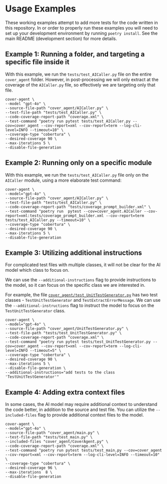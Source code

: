 # Usage Examples
These working examples attempt to add more tests for the code written in this repository. In or order to properly run these examples you will need to set up your development environment by running `poetry install`. See the main README (development section) for more details.

## Example 1: Running a folder, and targeting a specific file inside it
With this example, we run the `tests/test_AICaller.py` file on the entire `cover_agent` folder.
However, in post-processing we will only extract at the coverage of the `AICaller.py` file, so effectively we are targeting only that file.

```shell
cover-agent \
--model "gpt-4o" \
--source-file-path "cover_agent/AICaller.py" \
--test-file-path "tests/test_AICaller.py" \
--code-coverage-report-path "coverage.xml" \
--test-command "poetry run pytest tests/test_AICaller.py --cov=cover_agent --cov-report=xml --cov-report=term --log-cli-level=INFO --timeout=10" \
--coverage-type "cobertura" \
--desired-coverage 90 \
--max-iterations 5 \
--disable-file-generation
```

## Example 2: Running only on a specific module

With this example, we run the `tests/test_AICaller.py` file only on the `AICaller` module, using a more elaborate test command:
```shell
cover-agent \
--model="gpt-4o" \
--source-file-path "cover_agent/AICaller.py" \
--test-file-path "tests/test_AICaller.py" \
--code-coverage-report-path "tests/coverage_prompt_builder.xml" \
--test-command "poetry run  pytest --cov=cover_agent.AICaller --cov-report=xml:tests/coverage_prompt_builder.xml --cov-report=term tests/test_AICaller.py --timeout=10" \
--coverage-type "cobertura" \
--desired-coverage 90 \
--max-iterations 5 \
--disable-file-generation
```

## Example 3: Utilizing additional instructions
For complicated test files with multiple classes, it will not be clear for the AI model which class to focus on.

We can use the `--additional-instructions` flag to provide instructions to the model, so it can focus on the specific class we are interested in.

For example, the file [`cover_agent/test_UnitTestGenerator.py`](../tests/test_UnitTestGenerator.py) has two test classes - `TestUnitTestGenerator` and `TestExtractErrorMessage`.
We can use the `--additional-instructions` flag to instruct the model to focus on the `TestUnitTestGenerator` class.

```shell
cover-agent \
--model="gpt-4o" \
--source-file-path "cover_agent/UnitTestGenerator.py" \
--test-file-path "tests/test_UnitTestGenerator.py" \
--code-coverage-report-path "coverage.xml" \
--test-command "poetry run pytest tests/test_UnitTestGenerator.py --cov=cover_agent --cov-report=xml --cov-report=term --log-cli-level=INFO --timeout=5" \
--coverage-type "cobertura" \
--desired-coverage 90 \
--max-iterations 5 \
--disable-file-generation \
--additional-instructions="add tests to the class 'TestUnitTestGenerator'"
```

## Example 4: Adding extra context files
In some cases, the AI model may require additional context to understand the code better, in addition to the source and test file.
You can utilize the `--included-files` flag to provide additional context files to the model.

```shell
cover-agent \
--model="gpt-4o" \
--source-file-path "cover_agent/main.py" \
--test-file-path "tests/test_main.py" \
--included-files "cover_agent/CoverAgent.py" \
--code-coverage-report-path "coverage.xml" \
--test-command "poetry run pytest tests/test_main.py --cov=cover_agent --cov-report=xml --cov-report=term --log-cli-level=INFO --timeout=10" \
--coverage-type "cobertura" \
--desired-coverage 96 \
--max-iterations  8 \
--disable-file-generation
```

